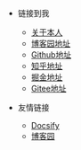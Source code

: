 <!-- _navbar.md -->

* 链接到我  
    * [关于本人](https://mp.weixin.qq.com/s/dCyKG6n6l5ICTl24dKNqbw)
    * [博客园地址](https://www.cnblogs.com/Can-daydayup/)
    * [Github地址](https://github.com/YSGStudyHards)
    * [知乎地址](https://www.zhihu.com/people/ysgdaydayup)
    * [掘金地址](https://juejin.cn/user/2770425031690333/posts)
    * [Gitee地址](https://gitee.com/ysgdaydayup)


* 友情链接
    * [Docsify](https://docsify.js.org/#/)
    * [博客园](https://www.cnblogs.com/)